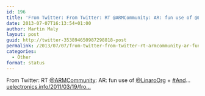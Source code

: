 ```yaml
---
id: 196
title: 'From Twitter: From Twitter: RT @ARMCommunity: AR: fun use of @Li&#8230;'
date: 2013-07-07T16:13:54+01:00
author: Martin Maly
layout: post
guid: http://twitter-353894650987298818-post
permalink: /2013/07/07/from-twitter-from-twitter-rt-armcommunity-ar-fun-use-of-li/
categories:
  - Other
format: status
---
```

From Twitter: RT [@ARMCommunity](http://twitter.com/ARMCommunity): AR: fun use of [@LinaroOrg](http://twitter.com/LinaroOrg) + [#And](http://twitter.com/search?q=%23And)&#8230; [uelectronics.info/2011/03/19/fro…](https://www.uelectronics.info/2011/03/19/from-twitter-rt-armcommunity-ar-fun-use-of-linaroorg-and/)